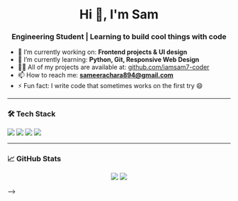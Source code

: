 <h1 align="center">Hi 👋, I'm Sam</h1>
<h3 align="center">Engineering Student | Learning to build cool things with code</h3>

- 🔭 I’m currently working on: **Frontend projects & UI design**
- 🌱 I’m currently learning: **Python, Git, Responsive Web Design**
- 👨‍💻 All of my projects are available at: [github.com/iamsam7-coder](https://github.com/iamsam7-coder)
- 📫 How to reach me: **sameerachara894@gmail.com**
- ⚡ Fun fact: I write code that sometimes works on the first try 😄

---

### 🛠️ Tech Stack
<img src="https://img.shields.io/badge/HTML5-E34F26?style=for-the-badge&logo=html5&logoColor=white" />
<img src="https://img.shields.io/badge/CSS3-1572B6?style=for-the-badge&logo=css3&logoColor=white" />
<img src="https://img.shields.io/badge/JavaScript-F7DF1E?style=for-the-badge&logo=javascript&logoColor=black" />
<img src="https://img.shields.io/badge/Git-F05032?style=for-the-badge&logo=git&logoColor=white" />

---

### 📈 GitHub Stats
<p align="center">
  <img src="https://github-readme-stats.vercel.app/api?username=iamsam7-coder&show_icons=true&theme=tokyonight" />
<!--   <img src="https://github-readme-stats.vercel.app/api/top-langs/?username=iamsam7-coder&layout=compact&theme=tokyonight" /> -->
  <img src="https://github-readme-stats.vercel.app/api/top-langs/?username=iamsam7-coder&layout=compact&theme=tokyonight&langs_count=6" />

</p>


-->
